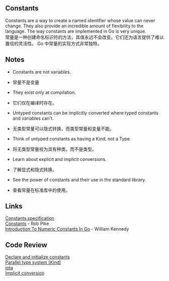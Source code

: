 ## Constants

Constants are a way to create a named identifier whose value can never change. They also provide an incredible amount of flexibility to the language. The way constants are implemented in Go is very unique.  
常量是一种创建命名标识符的方法，其值永远不会改变。它们还为语言提供了难以置信的灵活性。 Go 中常量的实现方式非常独特。

## Notes

* Constants are not variables.
* 常量不是变量

* They exist only at compilation.
* 它们仅在编译时存在。

* Untyped constants can be implicitly converted where typed constants and variables can't.
* 无类型常量可以隐式转换，而类型常量和变量不能。

* Think of untyped constants as having a Kind, not a Type.
* 将无类型常量视为具有种类，而不是类型。

* Learn about explicit and implicit conversions.
* 了解显式和隐式转换。

* See the power of constants and their use in the standard library.
* 查看常量在标准库中的使用。

## Links

[Constants specification](https://golang.org/ref/spec#Constants)    
[Constants](https://blog.golang.org/constants) - Rob Pike    
[Introduction To Numeric Constants In Go](https://www.ardanlabs.com/blog/2014/04/introduction-to-numeric-constants-in-go.html) - William Kennedy

## Code Review

[Declare and initialize constants](example/declare-initalize/declare-init.go)  
[Parallel type system (Kind)](example/parallel-type/parallel-type.go)  
[iota](example/iota/iota.go)  
[Implicit conversion](example/implicit-conversion/implicit-conversion.go)
